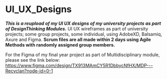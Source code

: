 # UI_UX_Designs
 ***This is a reupload of my UI UX designs of my university projects as part of DesignThinking Modules.***
 UI UX wireframes as part of university projects; some group projects, some individual, using AdobeXD, Balsamiq, Axure and Figma.
 **Scrum files are all made within 2 days using Agile Methods with randomly assigned group members.**

For the Figma of my final year project as part of Multidisciplinary module, please see the link below:
https://www.figma.com/design/TX913MAmCY5R1DbbycNfHX/MDP---Recyclan?node-id=0-1 
